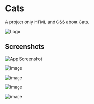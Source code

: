 # Cats

A project only HTML and CSS about Cats.


![Logo](https://imgur.com/XczKpuD)



## Screenshots

![App Screenshot]([https://via.placeholder.com/468x300?text=App+Screenshot+Here](https://user-images.githubusercontent.com/12413810/233024011-8fbd7974-bcfa-484d-a6d3-011814fc6a68.png))



![image](https://user-images.githubusercontent.com/12413810/233024011-8fbd7974-bcfa-484d-a6d3-011814fc6a68.png)

![image](https://user-images.githubusercontent.com/12413810/233024196-473976d0-0b50-4a77-a9b7-f520cba270c2.png)

![image](https://user-images.githubusercontent.com/12413810/233024256-7103e6b5-562f-4e5f-8147-c109affc6abe.png)

![image](https://user-images.githubusercontent.com/12413810/233024326-6027aa2a-54a2-4bde-a87a-d62b509a3482.png)
